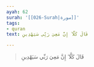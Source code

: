```yaml
---
ayah: 62
surah: '[[026-Surah|سورة]]'
tags:
- quran
text: قَالَ كَلَّا ۖ إِنَّ مَعِيَ رَبِّي سَيَهْدِينِ

---
```

> قَالَ كَلَّا ۖ إِنَّ مَعِيَ رَبِّي سَيَهْدِينِ
